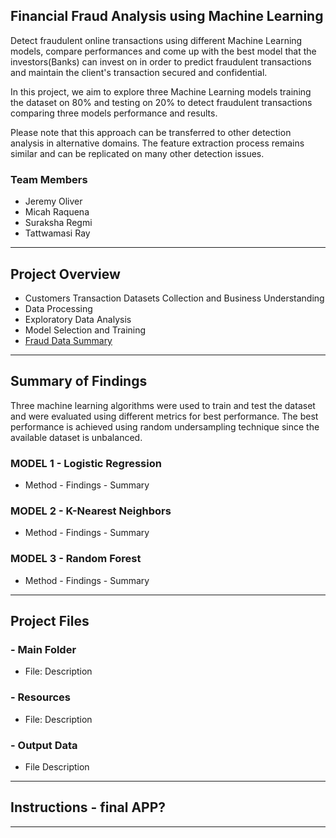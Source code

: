 ## Financial Fraud Analysis using Machine Learning
Detect fraudulent online transactions using different Machine Learning models, compare performances and come up with the best model that the investors(Banks) can invest on in order to predict fraudulent transactions and maintain the client's transaction secured and confidential.

In this project, we aim to explore three Machine Learning models training the dataset on 80% and testing on 20% to detect fraudulent transactions comparing three models performance and results. 

Please note that this approach can be transferred to other detection analysis in alternative domains. The feature extraction process remains similar and can be replicated on many other detection issues.

### Team Members
- Jeremy Oliver
- Micah Raquena
- Suraksha Regmi
- Tattwamasi Ray
----------------------
## Project Overview
- Customers Transaction Datasets Collection and Business Understanding
- Data Processing
- Exploratory Data Analysis
- Model Selection and Training
- [Fraud Data Summary](https://public.tableau.com/app/profile/micah.raquena.pequeno/viz/FraudDataSummary/FraudDataSummary?publish=yes)
----------------------
## Summary of Findings
Three machine learning algorithms were used to train and test the dataset and were evaluated using different metrics for best performance. The best performance is achieved using random undersampling technique since the available dataset is unbalanced.
### MODEL 1 - Logistic Regression
- Method - Findings - Summary
### MODEL 2 - K-Nearest Neighbors
- Method - Findings - Summary
### MODEL 3 - Random Forest
- Method - Findings - Summary
----------------------
## Project Files
### - Main Folder
- File: Description
### - Resources
- File: Description
### - Output Data
- File Description
----------------------
## Instructions - final APP?
----------------------
